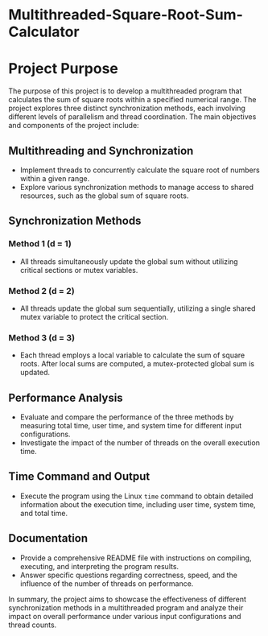 # Multithreaded-Square-Root-Sum-Calculator


# Project Purpose

The purpose of this project is to develop a multithreaded program that calculates the sum of square roots within a specified numerical range. The project explores three distinct synchronization methods, each involving different levels of parallelism and thread coordination. The main objectives and components of the project include:

## Multithreading and Synchronization

- Implement threads to concurrently calculate the square root of numbers within a given range.
- Explore various synchronization methods to manage access to shared resources, such as the global sum of square roots.

## Synchronization Methods

### Method 1 (d = 1)

- All threads simultaneously update the global sum without utilizing critical sections or mutex variables.

### Method 2 (d = 2)

- All threads update the global sum sequentially, utilizing a single shared mutex variable to protect the critical section.

### Method 3 (d = 3)

- Each thread employs a local variable to calculate the sum of square roots. After local sums are computed, a mutex-protected global sum is updated.

## Performance Analysis

- Evaluate and compare the performance of the three methods by measuring total time, user time, and system time for different input configurations.
- Investigate the impact of the number of threads on the overall execution time.

## Time Command and Output

- Execute the program using the Linux `time` command to obtain detailed information about the execution time, including user time, system time, and total time.

## Documentation

- Provide a comprehensive README file with instructions on compiling, executing, and interpreting the program results.
- Answer specific questions regarding correctness, speed, and the influence of the number of threads on performance.

In summary, the project aims to showcase the effectiveness of different synchronization methods in a multithreaded program and analyze their impact on overall performance under various input configurations and thread counts.
